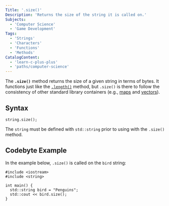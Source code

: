 ```yaml
---
Title: '.size()'
Description: 'Returns the size of the string it is called on.'
Subjects:
  - 'Computer Science'
  - 'Game Development'
Tags:
  - 'Strings'
  - 'Characters'
  - 'Functions'
  - 'Methods'
CatalogContent:
  - 'learn-c-plus-plus'
  - 'paths/computer-science'
---
```


The **`.size()`** method returns the size of a given string in terms of bytes. It functions just like the [`.length()`](https://www.codecademy.com/resources/docs/python/strings/length) method, but `.size()` is there to follow the consistency of other standard library containers (e.g., [maps](https://www.codecademy.com/resources/docs/cpp/maps) and [vectors](https://www.codecademy.com/resources/docs/cpp/vectors)).

## Syntax

```pseudo
string.size();
```

The `string` must be defined with `std::string` prior to using with the `.size()` method.

## Codebyte Example

In the example below, `.size()` is called on the `bird` string:

```codebyte/cpp
#include <iostream>
#include <string>

int main() {
  std::string bird = "Penguins";
  std::cout << bird.size();
}
```
